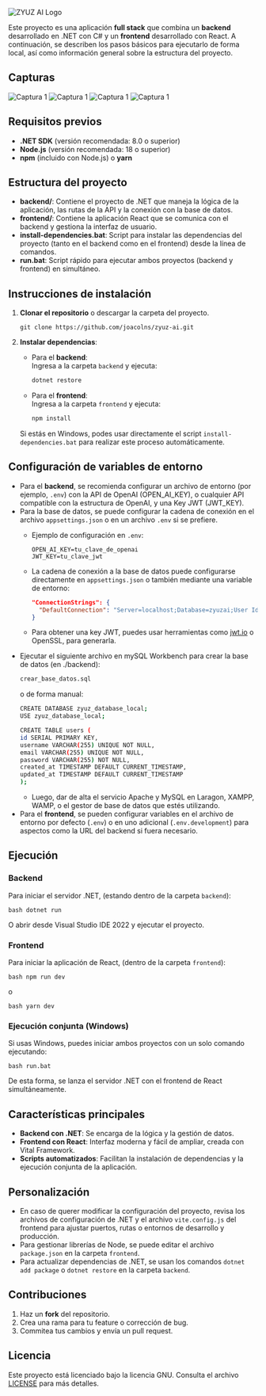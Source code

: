 ![ZYUZ AI Logo](frontend/public/zyuz-readme.png)

Este proyecto es una aplicación **full stack** que combina un **backend** desarrollado en .NET con C# y un **frontend** desarrollado con React. A continuación, se describen los pasos básicos para ejecutarlo de forma local, así como información general sobre la estructura del proyecto.

## Capturas

![Captura 1](frontend/public/cap1.png)
![Captura 1](frontend/public/cap2.png)
![Captura 1](frontend/public/cap3.png)
![Captura 1](frontend/public/cap4.png)

## Requisitos previos

- **.NET SDK** (versión recomendada: 8.0 o superior)
- **Node.js** (versión recomendada: 18 o superior)
- **npm** (incluido con Node.js) o **yarn**

## Estructura del proyecto
- **backend/**: Contiene el proyecto de .NET que maneja la lógica de la aplicación, las rutas de la API y la conexión con la base de datos.
- **frontend/**: Contiene la aplicación React que se comunica con el backend y gestiona la interfaz de usuario.
- **install-dependencies.bat**: Script para instalar las dependencias del proyecto (tanto en el backend como en el frontend) desde la línea de comandos.
- **run.bat**: Script rápido para ejecutar ambos proyectos (backend y frontend) en simultáneo.

## Instrucciones de instalación

1. **Clonar el repositorio** o descargar la carpeta del proyecto.
      ```
    git clone https://github.com/joacolns/zyuz-ai.git
      ```

2. **Instalar dependencias**:
    - Para el **backend**:  
      Ingresa a la carpeta `backend` y ejecuta:
      ```bash
      dotnet restore
      ```
    - Para el **frontend**:  
      Ingresa a la carpeta `frontend` y ejecuta:
      ```bash
      npm install
      ```


   Si estás en Windows, podes usar directamente el script `install-dependencies.bat` para realizar este proceso automáticamente.

## Configuración de variables de entorno

- Para el **backend**, se recomienda configurar un archivo de entorno (por ejemplo, `.env`) con la API de OpenAI (OPEN_AI_KEY), o cualquier API compatible con la estructura de OpenAI, y una Key JWT (JWT_KEY).
- Para la base de datos, se puede configurar la cadena de conexión en el archivo `appsettings.json` o en un archivo `.env` si se prefiere.
  - Ejemplo de configuración en `.env`:
    ```
    OPEN_AI_KEY=tu_clave_de_openai
    JWT_KEY=tu_clave_jwt
    ```

  - La cadena de conexión a la base de datos puede configurarse directamente en `appsettings.json` o también mediante una variable de entorno:
    ```json
    "ConnectionStrings": {
      "DefaultConnection": "Server=localhost;Database=zyuzai;User Id=sa;Password=tu_contraseña;"
    }
    ```
  - Para obtener una key JWT, puedes usar herramientas como [jwt.io](https://jwt.io/) o OpenSSL, para generarla.
- Ejecutar el siguiente archivo en mySQL Workbench para crear la base de datos (en ./backend):
  ```bash
  crear_base_datos.sql
  ```
  o de forma manual:
  ```bash
  CREATE DATABASE zyuz_database_local;
  USE zyuz_database_local;

  CREATE TABLE users (
  id SERIAL PRIMARY KEY,
  username VARCHAR(255) UNIQUE NOT NULL,
  email VARCHAR(255) UNIQUE NOT NULL,
  password VARCHAR(255) NOT NULL,
  created_at TIMESTAMP DEFAULT CURRENT_TIMESTAMP,
  updated_at TIMESTAMP DEFAULT CURRENT_TIMESTAMP
  );
  ```
   - Luego, dar de alta el servicio Apache y MySQL en Laragon, XAMPP, WAMP, o el gestor de base de datos que estés utilizando.
- Para el **frontend**, se pueden configurar variables en el archivo de entorno por defecto (`.env`) o en uno adicional (`.env.development`) para aspectos como la URL del backend si fuera necesario.

## Ejecución

### Backend

Para iniciar el servidor .NET, (estando dentro de la carpeta `backend`):
```
bash dotnet run
```

O abrir desde Visual Studio IDE 2022 y ejecutar el proyecto.

### Frontend

Para iniciar la aplicación de React, (dentro de la carpeta `frontend`):
```
bash npm run dev
```
o
```
bash yarn dev
```


### Ejecución conjunta (Windows)

Si usas Windows, puedes iniciar ambos proyectos con un solo comando ejecutando:
```
bash run.bat
```

De esta forma, se lanza el servidor .NET con el frontend de React simultáneamente.

## Características principales

- **Backend con .NET**: Se encarga de la lógica y la gestión de datos.  
- **Frontend con React**: Interfaz moderna y fácil de ampliar, creada con Vital Framework.  
- **Scripts automatizados**: Facilitan la instalación de dependencias y la ejecución conjunta de la aplicación.

## Personalización

- En caso de querer modificar la configuración del proyecto, revisa los archivos de configuración de .NET y el archivo `vite.config.js` del frontend para ajustar puertos, rutas o entornos de desarrollo y producción.
- Para gestionar librerías de Node, se puede editar el archivo `package.json` en la carpeta `frontend`.
- Para actualizar dependencias de .NET, se usan los comandos `dotnet add package` o `dotnet restore` en la carpeta `backend`.

## Contribuciones

1. Haz un **fork** del repositorio.  
2. Crea una rama para tu feature o corrección de bug.  
3. Commitea tus cambios y envía un pull request.

## Licencia
Este proyecto está licenciado bajo la licencia GNU. Consulta el archivo [LICENSE](LICENSE) para más detalles.